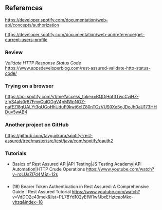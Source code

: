 

## Referemces ##

https://developer.spotify.com/documentation/web-api/concepts/authorization

https://developer.spotify.com/documentation/web-api/reference/get-current-users-profile

### Review ###
_Validate HTTP Response Status Code_
https://www.appsdeveloperblog.com/rest-assured-validate-http-status-code/

### Trying on a browser ###
https://api.spotify.com/v1/me?access_token=BQDjHqf3TwcCyiHZ-zIpS4aIs0r87FmyCuIOGgV4pMWpNOZ-nafEZl8gUALYt3qUGoHhUduF9kwt6cIZ80nTCzVUS0Xe5gJDoJh0aU173HHDuv5wAB4

### Another project on GitHub ###
https://github.com/taygunkara/spotify-rest-assured/tree/master/src/test/java/com/spotify/oauth2

### Tutorials ###

- Basics of Rest Assured API|API Testing|JS Testing Academy|API Automation|HTTP Crude Operations
  https://www.youtube.com/watch?v=roLUsZl7d4M&t=12s

###
- (18) Bearer Token Authentication in Rest Assured: A Comprehensive Guide | Rest Assured Tutorial
  https://www.youtube.com/watch?v=VdDO2e43mek&list=PL7BYd102yEfW1wfJbxEHztcaoMko-yhzq&index=18